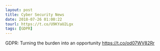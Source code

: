 ```yaml
---
layout: post
title: Cyber Security News
date: 2018-07-26 01:00:22
tourl: https://t.co/U9KYaU2Lgx
tags: [GDPR]
---
```

GDPR: Turning the burden into an opportunity https://t.co/od07WV82Rr